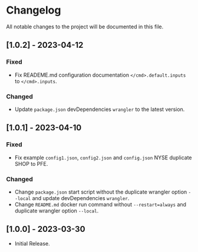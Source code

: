 # Changelog

All notable changes to the project will be documented in this file.

## [1.0.2] - 2023-04-12

### Fixed

- Fix READEME.md configuration documentation `</cmd>.default.inputs` to `</cmd>.inputs`.

### Changed

- Update `package.json` devDependencies `wrangler` to the latest version.

## [1.0.1] - 2023-04-10

### Fixed

- Fix example `config1.json`, `config2.json` and `config.json` NYSE duplicate SHOP to PFE.

### Changed

- Change `package.json` start script without the duplicate wrangler option `--local` and update devDependencies `wrangler`.
- Change `README.md` docker run command without `--restart=always` and duplicate wrangler option `--local`.

## [1.0.0] - 2023-03-30

- Initial Release.
